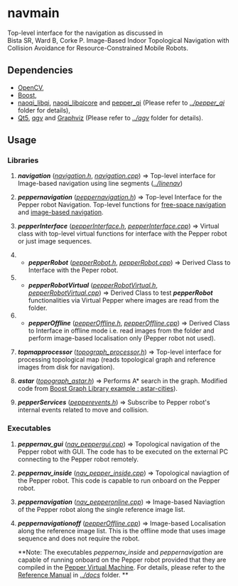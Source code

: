 # navmain

Top-level interface for the navigation as discussed in  
Bista SR, Ward B, Corke P. Image-Based Indoor Topological Navigation with Collision Avoidance for Resource-Constrained Mobile Robots.  

## Dependencies
* [OpenCV](https://opencv.org/),
* [Boost](https://www.boost.org/),
* [naoqi_libqi](http://wiki.ros.org/naoqi_libqi), [naoqi_libqicore](http://wiki.ros.org/naoqi_libqicore) and [pepper_qi](ttps://github.com/suuman/pepper_navigation/tree/main/pepper_qi) (Please refer to [*../pepper_qi*](https://github.com/suuman/pepper_navigation/tree/main/pepper_qi) folder for details),
* [Qt5](https://doc.qt.io/qt-5/index.html), [qgv](https://github.com/suuman/pepper_navigation/tree/main/qgv) and [Graphviz](https://graphviz.org/) (Please refer to [*../qgv*](https://github.com/suuman/pepper_navigation/tree/main/qgv) folder for details).

## Usage
### Libraries
1. ***navigation*** ([*navigation.h*](https://github.com/suuman/pepper_navigation/blob/main/navmain/navigation.h), [*navigation.cpp*](https://github.com/suuman/pepper_navigation/blob/main/navmain/navigation.cpp)) => Top-level interface for Image-based navigation using line segments ([*../linenav*](https://github.com/suuman/pepper_navigation/tree/main/linenav)) 

2. ***peppernavigation*** ([*peppernavigation.h*](https://github.com/suuman/pepper_navigation/blob/main/navmain/peppernavigation.h)) => Top-level Interface for the Pepper robot Navigation. Top-level functions for [free-space navigation](https://github.com/suuman/pepper_navigation/tree/main/depthnav) and [image-based navigation](https://github.com/suuman/pepper_navigation/tree/main/linenav). 

3. ***pepperInterface*** ([*pepperInterface.h*](https://github.com/suuman/pepper_navigation/blob/main/navmain/pepperInterface.h), [*pepperInterface.cpp*](https://github.com/suuman/pepper_navigation/blob/main/navmain/pepperInterface.cpp)) => Virtual class with top-level virtual functions for interface with the Pepper robot or just image sequences.
4. - ***pepperRobot*** ([*pepperRobot.h*](https://github.com/suuman/pepper_navigation/blob/main/navmain/pepperRobot.h), [*pepperRobot.cpp*](https://github.com/suuman/pepper_navigation/blob/main/navmain/pepperRobot.cpp))  => Derived Class to Interface with the Peper robot.  
5. - ***pepperRobotVirtual*** ([*pepperRobotVirtual.h*](https://github.com/suuman/pepper_navigation/blob/main/navmain/pepperRobotVirtual.h), [*pepperRobotVirtual.cpp*](https://github.com/suuman/pepper_navigation/blob/main/navmain/pepperRobotVirtual.cpp)) => Derived Class to test ***pepperRobot*** functionalities via Virtual Pepper where images are read from the folder.  
6. - ***pepperOffline*** ([*pepperOffline.h*](https://github.com/suuman/pepper_navigation/blob/main/navmain/pepperOffline.h), [*pepperOffline.cpp*](https://github.com/suuman/pepper_navigation/blob/main/navmain/pepperOffline.cpp)) => Derived Class to Interface in offline mode i.e. read images from the folder and perform image-based localisation only (Pepper robot not used).  

7. ***topmapprocessor*** ([*topograph_processor.h*](https://github.com/suuman/pepper_navigation/blob/main/navmain/topograph_processor.h)) => Top-level interface for processing topological map (reads topological graph and reference images from disk for navigation).
8. ***astar*** ([*topograph_astar.h*](https://github.com/suuman/pepper_navigation/blob/main/navmain/topograph_astar.h)) => Performs A* search in the graph. Modified code from [Boost Graph Library example : astar-cities](https://www.boost.org/doc/libs/1_54_0/libs/graph/example/astar-cities.cpp)).

9. ***pepperServices*** ([*pepperevents.h*](URL)) => Subscribe to Pepper robot's internal events related to move and collision.

### Executables
1. ***peppernav_gui*** ([*nav_peppergui.cpp*](https://github.com/suuman/pepper_navigation/blob/main/navmain/nav_peppergui.cpp)) => Topological navigation of the Pepper robot with GUI. The code has to be executed on the external PC connecting to the Pepper robot remotely.  

2. ***peppernav_inside*** ([*nav_pepper_inside.cpp*](https://github.com/suuman/pepper_navigation/blob/main/navmain/nav_pepper_inside.cpp)) => Topological naviagtion of the Pepper robot. This code is capable to run onboard on the Pepper robot.  

3. ***peppernavigation*** ([*nav_pepperonline.cpp*](https://github.com/suuman/pepper_navigation/blob/main/navmain/nav_pepperonline.cpp)) => Image-based Naviagtion of the Pepper robot along the single reference image list.   

5. ***peppernavigationoff*** ([*pepperOffline.cpp*](https://github.com/suuman/pepper_navigation/blob/main/navmain/pepperOffline.cpp)) => Image-based Localisation along the reference image list. This is the offline mode that uses image sequence and does not require the robot.  

    **Note: The executables *peppernav_inside* and  *peppernavigation* are capable of running onboard on the Pepper robot provided that they are compiled in the [Pepper Virtual Machine](https://bitbucket.org/pepper_qut/virtual-machine.git). For details, please refer to the [Reference Manual](https://github.com/suuman/pepper_navigation/tree/main/docs/Pepper_Navigation_Reference_Manual.pdf) in [*../docs*](https://github.com/suuman/pepper_navigation/tree/main/docs) folder. ** 